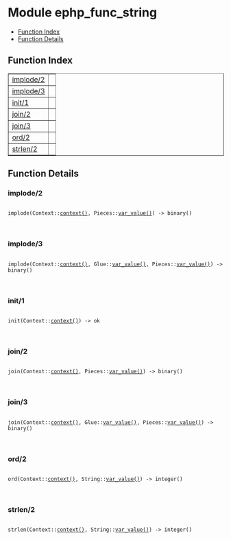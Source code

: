 

# Module ephp_func_string #
* [Function Index](#index)
* [Function Details](#functions)


<a name="index"></a>

## Function Index ##


<table width="100%" border="1" cellspacing="0" cellpadding="2" summary="function index"><tr><td valign="top"><a href="#implode-2">implode/2</a></td><td></td></tr><tr><td valign="top"><a href="#implode-3">implode/3</a></td><td></td></tr><tr><td valign="top"><a href="#init-1">init/1</a></td><td></td></tr><tr><td valign="top"><a href="#join-2">join/2</a></td><td></td></tr><tr><td valign="top"><a href="#join-3">join/3</a></td><td></td></tr><tr><td valign="top"><a href="#ord-2">ord/2</a></td><td></td></tr><tr><td valign="top"><a href="#strlen-2">strlen/2</a></td><td></td></tr></table>


<a name="functions"></a>

## Function Details ##

<a name="implode-2"></a>

### implode/2 ###


<pre><code>
implode(Context::<a href="#type-context">context()</a>, Pieces::<a href="#type-var_value">var_value()</a>) -&gt; binary()
</code></pre>
<br />


<a name="implode-3"></a>

### implode/3 ###


<pre><code>
implode(Context::<a href="#type-context">context()</a>, Glue::<a href="#type-var_value">var_value()</a>, Pieces::<a href="#type-var_value">var_value()</a>) -&gt; binary()
</code></pre>
<br />


<a name="init-1"></a>

### init/1 ###


<pre><code>
init(Context::<a href="#type-context">context()</a>) -&gt; ok
</code></pre>
<br />


<a name="join-2"></a>

### join/2 ###


<pre><code>
join(Context::<a href="#type-context">context()</a>, Pieces::<a href="#type-var_value">var_value()</a>) -&gt; binary()
</code></pre>
<br />


<a name="join-3"></a>

### join/3 ###


<pre><code>
join(Context::<a href="#type-context">context()</a>, Glue::<a href="#type-var_value">var_value()</a>, Pieces::<a href="#type-var_value">var_value()</a>) -&gt; binary()
</code></pre>
<br />


<a name="ord-2"></a>

### ord/2 ###


<pre><code>
ord(Context::<a href="#type-context">context()</a>, String::<a href="#type-var_value">var_value()</a>) -&gt; integer()
</code></pre>
<br />


<a name="strlen-2"></a>

### strlen/2 ###


<pre><code>
strlen(Context::<a href="#type-context">context()</a>, String::<a href="#type-var_value">var_value()</a>) -&gt; integer()
</code></pre>
<br />


